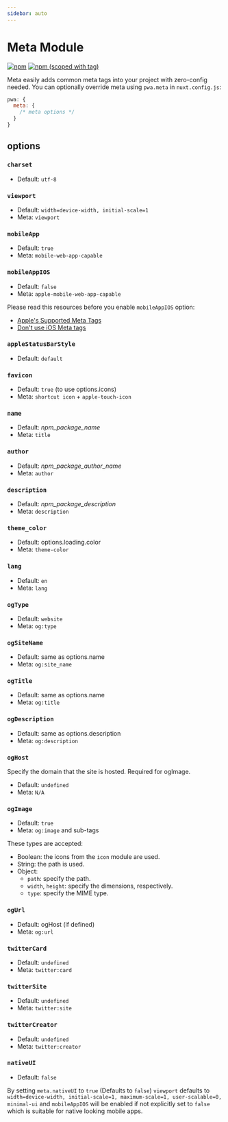 ```yaml
---
sidebar: auto
---
```


# Meta Module

[![npm](https://img.shields.io/npm/dt/@nuxtjs/meta.svg?style=flat-square)](https://npmjs.com/package/@nuxtjs/meta)
[![npm (scoped with tag)](https://img.shields.io/npm/v/@nuxtjs/meta/latest.svg?style=flat-square)](https://npmjs.com/package/@nuxtjs/meta)

Meta easily adds common meta tags into your project with zero-config needed.
You can optionally override meta using `pwa.meta` in `nuxt.config.js`:

```js
pwa: {
  meta: {
    /* meta options */
  }
}
```

## options

### `charset`
- Default: `utf-8`

### `viewport`

- Default: `width=device-width, initial-scale=1`
- Meta: `viewport`

### `mobileApp`
- Default: `true`
- Meta: `mobile-web-app-capable`

### `mobileAppIOS`
- Default: `false`
- Meta: `apple-mobile-web-app-capable`

Please read this resources before you enable `mobileAppIOS` option:

- [Apple's Supported Meta Tags](https://developer.apple.com/library/content/documentation/AppleApplications/Reference/SafariHTMLRef/Articles/MetaTags.html)
- [Don't use iOS Meta tags](https://medium.com/@firt/dont-use-ios-web-app-meta-tag-irresponsibly-in-your-progressive-web-apps-85d70f4438cb)

### `appleStatusBarStyle`
- Default: `default`

### `favicon`
- Default: `true` (to use options.icons)
- Meta: `shortcut icon` + `apple-touch-icon`

### `name`
- Default: *npm_package_name*
- Meta: `title`

### `author`
- Default: *npm_package_author_name*
- Meta: `author`

### `description`
- Default: *npm_package_description*
- Meta: `description`

### `theme_color`
- Default: options.loading.color
- Meta: `theme-color`

### `lang`
- Default: `en`
- Meta: `lang`

### `ogType`
- Default: `website`
- Meta: `og:type`

### `ogSiteName`
- Default: same as options.name
- Meta: `og:site_name`

### `ogTitle`
- Default: same as options.name
- Meta: `og:title`

### `ogDescription`
- Default: same as options.description
- Meta: `og:description`

### `ogHost`
Specify the domain that the site is hosted. Required for ogImage.
- Default: `undefined`
- Meta: `N/A`

### `ogImage`
- Default: `true`
- Meta: `og:image` and sub-tags

These types are accepted:

- Boolean: the icons from the `icon` module are used.
- String: the path is used.
- Object:
  * `path`: specify the path.
  * `width`, `height`: specify the dimensions, respectively.
  * `type`: specify the MIME type.

### `ogUrl`
- Default: ogHost (if defined)
- Meta: `og:url`


### `twitterCard`
- Default: `undefined`
- Meta: `twitter:card`

### `twitterSite`
- Default: `undefined`
- Meta: `twitter:site`

### `twitterCreator`
- Default: `undefined`
- Meta: `twitter:creator`

### `nativeUI`
- Default: `false`

By setting `meta.nativeUI` to `true` (Defaults to `false`) `viewport` defaults to `width=device-width, initial-scale=1, maximum-scale=1, user-scalable=0, minimal-ui` and `mobileAppIOS` will be enabled if not explicitly set to `false` which is suitable for native looking mobile apps.
